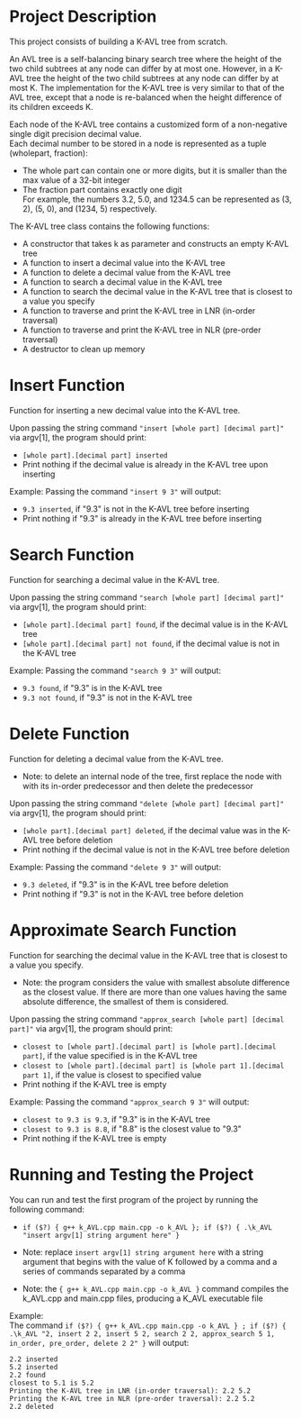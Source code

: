# Project Description

This project consists of building a K-AVL tree from scratch.

An AVL tree is a self-balancing binary search tree where the height of the two child subtrees at any node can differ by at most one.
However, in a K-AVL tree the height of the two child subtrees at any node can differ by at most K.
The implementation for the K-AVL tree is very similar to that of the AVL tree, except that a node is re-balanced when the height difference of its children exceeds K.

Each node of the K-AVL tree contains a customized form of a non-negative single digit precision decimal value. <br />
Each decimal number to be stored in a node is represented as a tuple (wholepart, fraction):
- The whole part can contain one or more digits, but it is smaller than the max value of a 32-bit integer
- The fraction part contains exactly one digit <br />
For example, the numbers 3.2, 5.0, and 1234.5 can be represented as (3, 2), (5, 0), and (1234, 5) respectively.

The K-AVL tree class contains the following functions:
- A constructor that takes k as parameter and constructs an empty K-AVL tree
- A function to insert a decimal value into the K-AVL tree
- A function to delete a decimal value from the K-AVL tree
- A function to search a decimal value in the K-AVL tree
- A function to search the decimal value in the K-AVL tree that is closest to a value you specify
- A function to traverse and print the K-AVL tree in LNR (in-order traversal)
- A function to traverse and print the K-AVL tree in NLR (pre-order traversal)
- A destructor to clean up memory

# Insert Function

Function for inserting a new decimal value into the K-AVL tree.

Upon passing the string command `"insert [whole part] [decimal part]"` via argv[1], the program should print:
- `[whole part].[decimal part] inserted`
- Print nothing if the decimal value is already in the K-AVL tree upon inserting

Example:
Passing the command `"insert 9 3"` will output:
- `9.3 inserted`, if "9.3" is not in the K-AVL tree before inserting
- Print nothing if "9.3" is already in the K-AVL tree before inserting

# Search Function

Function for searching a decimal value in the K-AVL tree.

Upon passing the string command `"search [whole part] [decimal part]"` via argv[1], the program should print:
- `[whole part].[decimal part] found`, if the decimal value is in the K-AVL tree
- `[whole part].[decimal part] not found`, if the decimal value is not in the K-AVL tree

Example:
Passing the command `"search 9 3"` will output:
- `9.3 found`, if "9.3" is in the K-AVL tree
- `9.3 not found`, if "9.3" is not in the K-AVL tree

# Delete Function

Function for deleting a decimal value from the K-AVL tree. <br />

- Note: to delete an internal node of the tree, first replace the node with with its in-order predecessor and then delete the predecessor

Upon passing the string command `"delete [whole part] [decimal part]"` via argv[1], the program should print:
- `[whole part].[decimal part] deleted`, if the decimal value was in the K-AVL tree before deletion
- Print nothing if the decimal value is not in the K-AVL tree before deletion

Example:
Passing the command `"delete 9 3"` will output:
- `9.3 deleted`, if "9.3" is in the K-AVL tree before deletion
- Print nothing if "9.3" is not in the K-AVL tree before deletion

# Approximate Search Function

Function for searching the decimal value in the K-AVL tree that is closest to a value you specify.

- Note: the program considers the value with smallest absolute difference as the closest value.
        If there are more than one values having the same absolute difference, the smallest of them is considered.

Upon passing the string command `"approx_search [whole part] [decimal part]"` via argv[1], the program should print:
- `closest to [whole part].[decimal part] is [whole part].[decimal part]`, if the value specified is in the K-AVL tree
- `closest to [whole part].[decimal part] is [whole part 1].[decimal part 1]`, if the value is closest to specified value
- Print nothing if the K-AVL tree is empty

Example:
Passing the command `"approx_search 9 3"` will output:
- `closest to 9.3 is 9.3`, if "9.3" is in the K-AVL tree
- `closest to 9.3 is 8.8`, if "8.8" is the closest value to "9.3"
- Print nothing if the K-AVL tree is empty

# Running and Testing the Project

You can run and test the first program of the project by running the following command:

- `if ($?) { g++ k_AVL.cpp main.cpp -o k_AVL }; if ($?) { .\k_AVL "insert argv[1] string argument here" }`

- Note: replace `insert argv[1] string argument here` with a string argument that begins with the value of K followed by a comma and a series of commands separated by a comma

- Note: the `{ g++ k_AVL.cpp main.cpp -o k_AVL }` command compiles the k_AVL.cpp and main.cpp files, producing a K_AVL executable file

Example: <br />
The command `if ($?) { g++ k_AVL.cpp main.cpp -o k_AVL } ; if ($?) { .\k_AVL "2, insert 2 2, insert 5 2, search 2 2, approx_search 5 1, in_order, pre_order, delete 2 2" }` will output: <br />

`2.2 inserted` <br />
`5.2 inserted` <br />
`2.2 found` <br />
`closest to 5.1 is 5.2` <br />
`Printing the K-AVL tree in LNR (in-order traversal): 2.2 5.2` <br />
`Printing the K-AVL tree in NLR (pre-order traversal): 2.2 5.2` <br />
`2.2 deleted` <br />